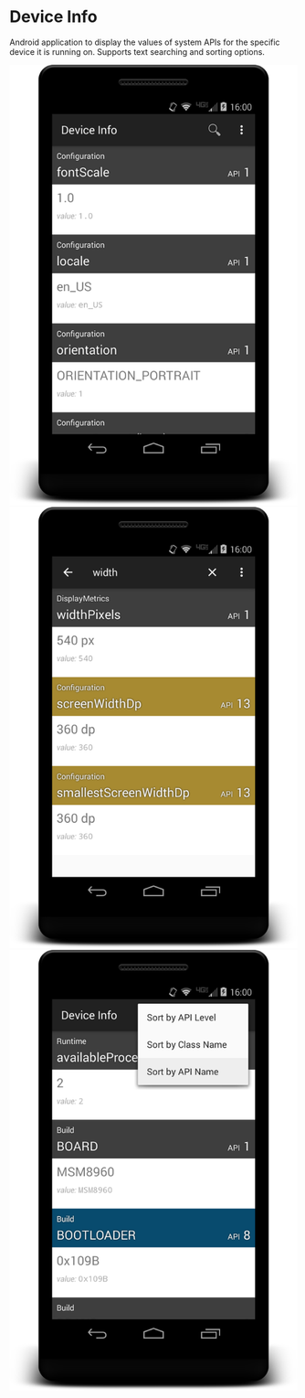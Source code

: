 # Device Info
Android application to display the values of system APIs for the specific device it is running on. Supports text searching and sorting options.

![Demo Default](/images/device-2015-10-06-160107.png?raw=true)
![Demo Search](/images/device-2015-10-06-160238.png?raw=true)
![Demo Sort](/images/device-2015-10-06-160328.png?raw=true)
